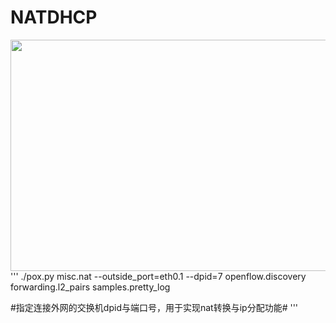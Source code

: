 # NATDHCP

<img src="http://img.blog.csdn.net/20161101095806583" width="520" height="370" />
'''
./pox.py  misc.nat --outside_port=eth0.1 --dpid=7 openflow.discovery forwarding.l2_pairs samples.pretty_log

#指定连接外网的交换机dpid与端口号，用于实现nat转换与ip分配功能# 
'''

